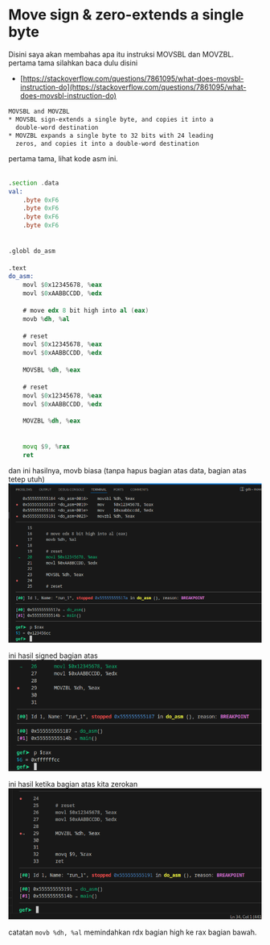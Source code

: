 # Move sign & zero-extends a single byte

Disini saya akan membahas apa itu instruksi MOVSBL dan MOVZBL. pertama tama silahkan baca dulu disini
- [https://stackoverflow.com/questions/7861095/what-does-movsbl-instruction-do](https://stackoverflow.com/questions/7861095/what-does-movsbl-instruction-do)


```text
MOVSBL and MOVZBL
* MOVSBL sign-extends a single byte, and copies it into a
  double-word destination
* MOVZBL expands a single byte to 32 bits with 24 leading
  zeros, and copies it into a double-word destination
```

pertama tama, lihat kode asm ini.

```asm

.section .data
val:
    .byte 0xF6
    .byte 0xF6
    .byte 0xF6
    .byte 0xF6
    

.globl do_asm

.text
do_asm:
    movl $0x12345678, %eax
    movl $0xAABBCCDD, %edx 

    # move edx 8 bit high into al (eax)
    movb %dh, %al

    # reset
    movl $0x12345678, %eax
    movl $0xAABBCCDD, %edx 

    MOVSBL %dh, %eax

    # reset
    movl $0x12345678, %eax
    movl $0xAABBCCDD, %edx 

    MOVZBL %dh, %eax

    
    movq $9, %rax
    ret

```

dan ini hasilnya, movb biasa (tanpa hapus bagian atas data, bagian atas tetep utuh)
![gambar](../_images/movsbl-1.png)

ini hasil signed bagian atas
![gambar](../_images/movsbl-2.png)

ini hasil ketika bagian atas kita zerokan
![gambar](../_images/movzbl-3.png)

catatan
`movb %dh, %al` memindahkan rdx bagian high ke rax bagian bawah.